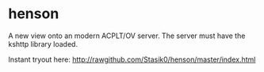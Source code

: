 henson
======
A new view onto an modern ACPLT/OV server. The server must have the kshttp library loaded.

Instant tryout here:
http://rawgithub.com/Stasik0/henson/master/index.html
